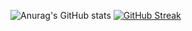 ![Anurag's GitHub stats](https://github-readme-stats.vercel.app/api?username=OCharnyshevich&count_private=true)
[![GitHub Streak](https://github-readme-streak-stats.herokuapp.com?user=OCharnyshevich&hide_border=true&date_format=M%20j%5B%2C%20Y%5D&fire=DD2727)](https://git.io/streak-stats)
